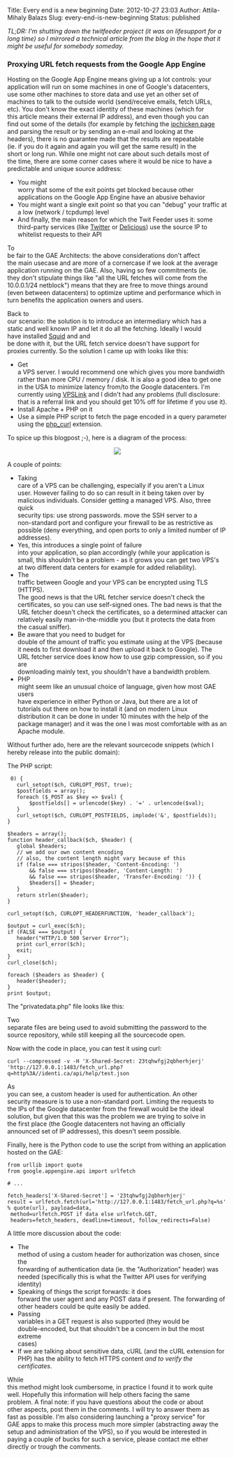 Title: Every end is a new beginning
Date: 2012-10-27 23:03
Author: Attila-Mihaly Balazs
Slug: every-end-is-new-beginning
Status: published

*TL;DR: I'm shutting down the twitfeeder project (it was on lifesupport
for a long time) so I mirrored a technical article from the blog in the
hope that it might be useful for somebody someday.*

### Proxying URL fetch requests from the Google App Engine

Hosting on the Google App Engine means giving up a lot controls: your  
application will run on some machines in one of Google's datacenters,  
use some other machines to store data and use yet an other set of  
machines to talk to the outside world (send/receive emails, fetch
URLs,  
etc). You don't know the exact identity of these machines (which for  
this article means their external IP address), and even though you can  
find out some of the details (for example by fetching the [ipchicken
page](http://www.ipchicken.com/)  
and parsing the result or by sending an e-mail and looking at the  
headers), there is no guarantee made that the results are repeatable  
(ie. if you do it again and again you will get the same result) in the  
short or long run. While one might not care about such details most of  
the time, there are some corner cases where it would be nice to have a  
predictable and unique source address:

-   You might  
    worry that some of the exit points get blocked because other  
    applications on the Google App Engine have an abusive behavior
-   You might want a single exit point so that you can "debug" your
    traffic at a low (network / tcpdump) level
-   And finally, the main reason for which the Twit Feeder uses it: some
    third-party services (like [Twitter](http://twitter.com/) or
    [Delicious](http://delicious.com/)) use the source IP to whitelist
    requests to their API

To  
be fair to the GAE Architects: the above considerations don't affect  
the main usecase and are more of a cornercase if we look at the
average  
application running on the GAE. Also, having so few commitments (ie.  
they don't stipulate things like "all the URL fetches will come from
the  
10.0.0.1/24 netblock") means that they are free to move things around  
(even between datacenters) to optimize uptime and performance which in  
turn benefits the application owners and users.

Back to  
our scenario: the solution is to introduce an intermediary which has a  
static and well known IP and let it do all the fetching. Ideally I
would  
have installed [Squid](http://www.squid-cache.org/) and and  
be done with it, but the URL fetch service doesn't have support for  
proxies currently. So the solution I came up with looks like this:

-   Get  
    a VPS server. I would recommend one which gives you more bandwidth  
    rather than more CPU / memory / disk. It is also a good idea to get
    one  
    in the USA to minimize latency from/to the Google datacenters. I'm  
    currently using [VPSLink](http://vpslink.com/?ref=PPPMNM) and I
    didn't had any problems (full disclosure: that is a referral link
    and you should get 10% off for lifetime if you use it).
-   Install Apache + PHP on it
-   Use a simple PHP script to fetch the page encoded in a query
    parameter using the
    [php\_curl](http://www.php.net/manual/en/book.curl.php) extension.

To spice up this blogpost ;-), here is a diagram of the process:

<p>
<center>
  

![](https://lh4.ggpht.com/_hrvCBhtWhJ4/S1IPu9C6clI/AAAAAAAACHI/YyuBoNYpXOQ/s800/google_app_engine_proxy.png)

</center>
</p>
A couple of points:

-   Taking  
    care of a VPS can be challenging, especially if you aren't a Linux  
    user. However failing to do so can result in it being taken over
    by  
    malicious individuals. Consider getting a managed VPS. Also, three
    quick  
    security tips: use strong passwords. move the SSH server to a  
    non-standard port and configure your firewall to be as restrictive
    as  
    possible (deny everything, and open ports to only a limited number
    of IP  
    addresses).
-   Yes, this introduces a single point of failure  
    into your application, so plan accordingly (while your application
    is  
    small, this shouldn't be a problem - as it grows you can get two
    VPS's  
    at two different data centers for example for added reliability).
-   The  
    traffic between Google and your VPS can be encrypted using TLS
    (HTTPS).  
    The good news is that the URL fetcher service doesn't check the  
    certificates, so you can use self-signed ones. The bad news is that
    the  
    URL fetcher doesn't check the certificates, so a determined
    attacker can  
    relatively easily man-in-the-middle you (but it protects the data
    from  
    the casual sniffer).
-   Be aware that you need to budget for  
    double of the amount of traffic you estimate using at the VPS
    (because  
    it needs to first download it and then upload it back to Google).
    The  
    URL fetcher service does know how to use gzip compression, so if
    you are  
    downloading mainly text, you shouldn't have a bandwidth problem.
-   PHP  
    might seem like an unusual choice of language, given how most GAE
    users  
    have experience in either Python or Java, but there are a lot of  
    tutorials out there on how to install it (and on modern Linux  
    distribution it can be done in under 10 minutes with the help of
    the  
    package manager) and it was the one I was most comfortable with as
    an  
    Apache module.

Without further ado, here are the relevant sourcecode snippets (which I
hereby release into the public domain):

The PHP script:

     0) {
       curl_setopt($ch, CURLOPT_POST, true);
       $postfields = array();
       foreach ($_POST as $key => $val) {
           $postfields[] = urlencode($key) . '=' . urlencode($val);
       }
       curl_setopt($ch, CURLOPT_POSTFIELDS, implode('&', $postfields));
    }

    $headers = array();
    function header_callback($ch, $header) {
       global $headers;
       // we add our own content encoding
       // also, the content length might vary because of this
       if (false === stripos($header, 'Content-Encoding: ')
           && false === stripos($header, 'Content-Length: ')
           && false === stripos($header, 'Transfer-Encoding: ')) {
           $headers[] = $header;
       }
       return strlen($header);
    }

    curl_setopt($ch, CURLOPT_HEADERFUNCTION, 'header_callback');

    $output = curl_exec($ch);
    if (FALSE === $output) {
       header("HTTP/1.0 500 Server Error");
       print curl_error($ch);
       exit;
    }
    curl_close($ch);

    foreach ($headers as $header) {
       header($header);
    }
    print $output;

The "privatedata.php" file looks like this:

Two  
separate files are being used to avoid submitting the password to the  
source repository, while still keeping all the sourcecode open.

Now with the code in place, you can test it using curl:

    curl --compressed -v -H 'X-Shared-Secret: 23tqhwfgj2qbherhjerj' 'http://127.0.0.1:1483/fetch_url.php?q=http%3A//identi.ca/api/help/test.json

As  
you can see, a custom header is used for authentication. An other  
security measure is to use a non-standard port. Limiting the requests
to  
the IPs of the Google datacenter from the firewall would be the ideal  
solution, but given that this was the problem we are trying to solve
in  
the first place (the Google datacenters not having an officially  
announced set of IP addresses), this doesn't seem possible.

Finally, here is the Python code to use the script from withing an
application hosted on the GAE:

    from urllib import quote
    from google.appengine.api import urlfetch

    # ...

    fetch_headers['X-Shared-Secret'] = '23tqhwfgj2qbherhjerj'
    result = urlfetch.fetch(url='http://127.0.0.1:1483/fetch_url.php?q=%s' % quote(url), payload=data,
     method=urlfetch.POST if data else urlfetch.GET,
     headers=fetch_headers, deadline=timeout, follow_redirects=False)

A little more discussion about the code:

-   The  
    method of using a custom header for authorization was chosen, since
    the  
    forwarding of authentication data (ie. the "Authorization" header)
    was  
    needed (specifically this is what the Twitter API uses for
    verifying  
    identity)
-   Speaking of things the script forwards: it does  
    forward the user agent and any POST data if present. The forwarding
    of  
    other headers could be quite easily be added.
-   Passing  
    variables in a GET request is also supported (they would be  
    double-encoded, but that shouldn't be a concern in but the most
    extreme  
    cases)
-   If we are talking about sensitive data, cURL (and the cURL extension
    for PHP) has the ability to fetch HTTPS content *and to verify the
    certificates*.

While  
this method might look cumbersome, in practice I found it to work
quite  
well. Hopefully this information will help others facing the same  
problem. A final note: if you have questions about the code or about  
other aspects, post them in the comments. I will try to answer them as  
fast as possible. I'm also considering launching a "proxy service" for  
GAE apps to make this process much more simpler (abstracting away the  
setup and administration of the VPS), so if you would be interested in  
paying a couple of bucks for such a service, please contact me either  
directly or trough the comments.
